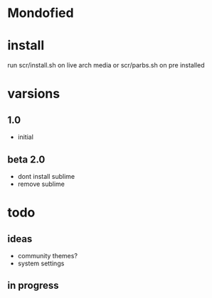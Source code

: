 # Mondofied

# install
run scr/install.sh on live arch media or scr/parbs.sh on pre installed

# varsions

## 1.0
 - initial

## beta 2.0

 - dont install sublime
 - remove sublime

# todo

## ideas
 + community themes?
 + system settings

## in progress
